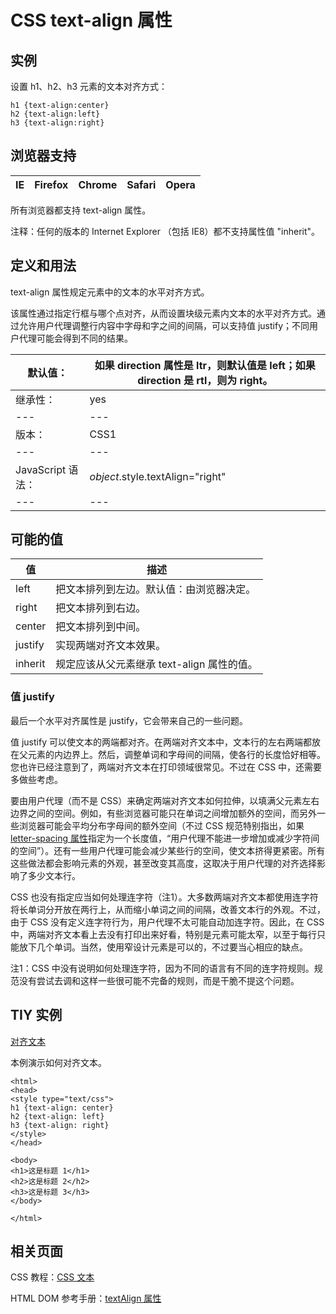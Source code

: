 # CSS text-align 属性



## 实例

设置 h1、h2、h3 元素的文本对齐方式：

```
h1 {text-align:center}
h2 {text-align:left}
h3 {text-align:right}

```

## 浏览器支持

| IE | Firefox | Chrome | Safari | Opera |
| --- | --- | --- | --- | --- |

所有浏览器都支持 text-align 属性。

注释：任何的版本的 Internet Explorer （包括 IE8）都不支持属性值 "inherit"。

## 定义和用法

text-align 属性规定元素中的文本的水平对齐方式。

该属性通过指定行框与哪个点对齐，从而设置块级元素内文本的水平对齐方式。通过允许用户代理调整行内容中字母和字之间的间隔，可以支持值 justify；不同用户代理可能会得到不同的结果。

| 默认值： | 如果 direction 属性是 ltr，则默认值是 left；如果 direction 是 rtl，则为 right。 |
| --- | --- |
| 继承性： | yes |
| --- | --- |
| 版本： | CSS1 |
| --- | --- |
| JavaScript 语法： | _object_.style.textAlign="right" |
| --- | --- |

## 可能的值

| 值 | 描述 |
| --- | --- |
| left | 把文本排列到左边。默认值：由浏览器决定。 |
| right | 把文本排列到右边。 |
| center | 把文本排列到中间。 |
| justify | 实现两端对齐文本效果。 |
| inherit | 规定应该从父元素继承 text-align 属性的值。 |

### 值 justify

最后一个水平对齐属性是 justify，它会带来自己的一些问题。

值 justify 可以使文本的两端都对齐。在两端对齐文本中，文本行的左右两端都放在父元素的内边界上。然后，调整单词和字母间的间隔，使各行的长度恰好相等。您也许已经注意到了，两端对齐文本在打印领域很常见。不过在 CSS 中，还需要多做些考虑。

要由用户代理（而不是 CSS）来确定两端对齐文本如何拉伸，以填满父元素左右边界之间的空间。例如，有些浏览器可能只在单词之间增加额外的空间，而另外一些浏览器可能会平均分布字母间的额外空间（不过 CSS 规范特别指出，如果 [letter-spacing 属性](pr_text_letter-spacing.asp "CSS letter-spacing 属性")指定为一个长度值，“用户代理不能进一步增加或减少字符间的空间”）。还有一些用户代理可能会减少某些行的空间，使文本挤得更紧密。所有这些做法都会影响元素的外观，甚至改变其高度，这取决于用户代理的对齐选择影响了多少文本行。

CSS 也没有指定应当如何处理连字符（注1）。大多数两端对齐文本都使用连字符将长单词分开放在两行上，从而缩小单词之间的间隔，改善文本行的外观。不过，由于 CSS 没有定义连字符行为，用户代理不太可能自动加连字符。因此，在 CSS 中，两端对齐文本看上去没有打印出来好看，特别是元素可能太窄，以至于每行只能放下几个单词。当然，使用窄设计元素是可以的，不过要当心相应的缺点。

注1：CSS 中没有说明如何处理连字符，因为不同的语言有不同的连字符规则。规范没有尝试去调和这样一些很可能不完备的规则，而是干脆不提这个问题。

## TIY 实例

[对齐文本](/tiy/t.asp?f=csse_text-align)

本例演示如何对齐文本。

```
<html>
<head>
<style type="text/css">
h1 {text-align: center}
h2 {text-align: left}
h3 {text-align: right}
</style>
</head>

<body>
<h1>这是标题 1</h1>
<h2>这是标题 2</h2>
<h3>这是标题 3</h3>
</body>

</html>

```

## 相关页面

CSS 教程：[CSS 文本](/css/css_text.asp "CSS 文本")

HTML DOM 参考手册：[textAlign 属性](/jsref/prop_style_textalign.asp "HTML DOM textAlign 属性")



